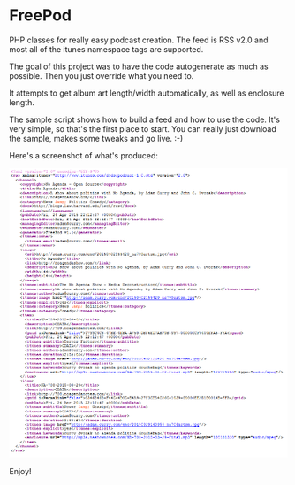 # FreePod
PHP classes for really easy podcast creation.  The feed is RSS v2.0 and most all of the itunes namespace tags are supported.

The goal of this project was to have the code autogenerate as much as possible.  Then you just override what you need to.

It attempts to get album art length/width automatically, as well as enclosure length.

The sample script shows how to build a feed and how to use the code.  It's very simple, so that's the first place to start.  You can really just download the sample, makes some tweaks and go live.  :-)

Here's a screenshot of what's produced:

![Screenshot](https://raw.githubusercontent.com/daveajones/FreePod/master/screenshot.png "Screenshot of Sample Feed")

Enjoy!

